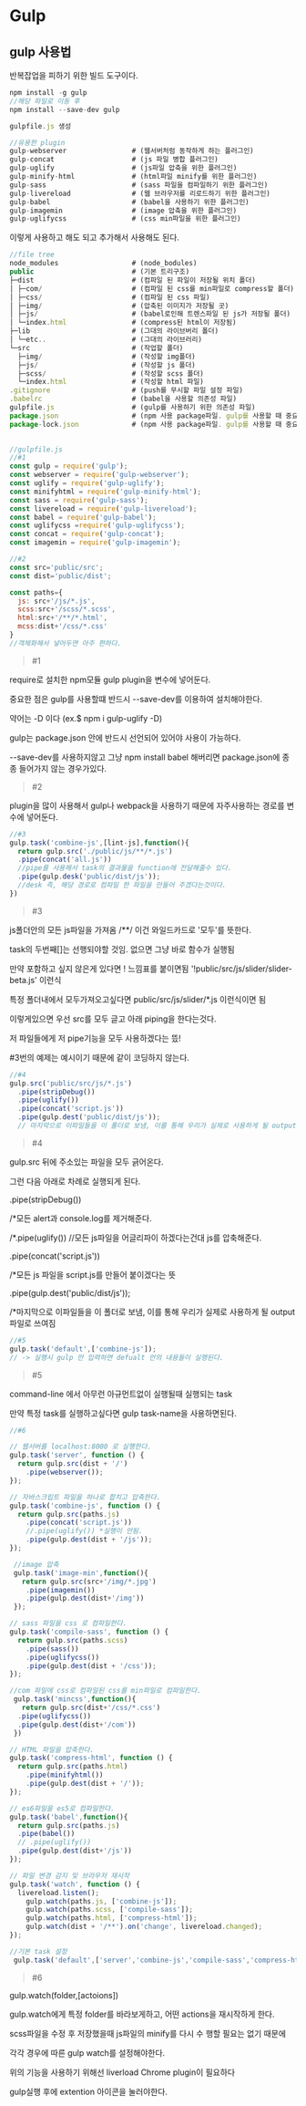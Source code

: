 # Gulp
## gulp 사용법

반복잡업을 피하기 위한 빌드 도구이다.
```javascript
npm install -g gulp
//해당 파일로 이동 후
npm install --save-dev gulp

gulpfile.js 생성
```
```javascript
//유용한 plugin
gulp-webserver                # (웹서버처럼 동작하게 하는 플러그인)
gulp-concat                   # (js 파일 병합 플러그인)
gulp-uglify                   # (js파일 압축을 위한 플러그인)
gulp-minify-html              # (html파일 minify를 위한 플러그인)
gulp-sass                     # (sass 파일을 컴파일하기 위한 플러그인)
gulp-livereload               # (웹 브라우저를 리로드하기 위한 플러그인)
gulp-babel                    # (babel을 사용하기 위한 플러그인)
gulp-imagemin                 # (image 압축을 위한 플러그인)
gulp-uglifycss                # (css min파일을 위한 플러그인)
```
이렇게 사용하고 해도 되고 추가해서 사용해도 된다.
```javascript
//file tree
node_modules                  # (node_bodules)
public                        # (기본 트리구조)
├─dist                        # (컴파일 된 파일이 저장될 위치 폴더)
│ ├─com/                      # (컴파일 된 css를 min파일로 compress할 폴더)
│ ├─css/                      # (컴파일 된 css 파일)
│ ├─img/                      # (압축된 이미지가 저장될 곳)
│ ├─js/                       # (babel로인해 트렌스파일 된 js가 저장될 폴더)
│ └─index.html                # (compress된 html이 저장됨)
├─lib                         # (그대의 라이브버리 폴더)
│ └─etc..                     # (그대의 라이브러리)
└─src                         # (작업할 폴더)
  ├─img/                      # (작성할 img폴더)
  ├─js/                       # (작성할 js 폴더)
  ├─scss/                     # (작성할 scss 폴더)
  └─index.html                # (작성할 html 파일)
.gitignore                    # (push를 무시할 파일 설정 파일)
.babelrc                      # (babel을 사용할 의존성 파일) 
gulpfile.js                   # (gulp를 사용하기 위한 의존성 파일)
package.json                  # (npm 사용 package파일. gulp를 사용할 때 중요)
package-lock.json             # (npm 사용 package파일. gulp를 사용할 때 중요)
		
```
```javascript
//gulpfile.js
//#1
const gulp = require('gulp');
const webserver = require('gulp-webserver');
const uglify = require('gulp-uglify');
const minifyhtml = require('gulp-minify-html');
const sass = require('gulp-sass');
const livereload = require('gulp-livereload');
const babel = require('gulp-babel');
const uglifycss =require('gulp-uglifycss');
const concat = require('gulp-concat');
const imagemin = require('gulp-imagemin');

//#2
const src='public/src';
const dist='public/dist';

const paths={
  js: src+'/js/*.js',
  scss:src+'/scss/*.scss',
  html:src+'/**/*.html',
  mcss:dist+'/css/*.css'
}
//객체화해서 넣어두면 아주 편하다.
```
>#1 

require로 설치한 npm모듈 gulp plugin을 변수에 넣어둔다.

중요한 점은 gulp를 사용할떄 반드시 --save-dev를 이용하여 설치해야한다.

약어는 -D 이다 (ex.$ npm i gulp-uglify -D)

gulp는 package.json 안에 반드시 선언되어 있어야 사용이 가능하다.

--save-dev를 사용하지않고 그냥 npm install babel 해버리면 package.json에 종종 들어가지 않는 경우가있다.


>#2 

plugin을 많이 사용해서 gulp나 webpack을 사용하기 때문에 자주사용하는 경로를 변수에 넣어둔다.

```javascript
//#3
gulp.task('combine-js',[lint-js],function(){
  return gulp.src('./public/js/**/*.js')
  .pipe(concat('all.js'))
  //pipe를 사용해서 task의 결과물을 function에 전달해줄수 있다.
  .pipe(gulp.desk('public/dist/js'));
  //desk 즉, 해당 경로로 컴파일 한 파일을 만들어 주겠다는것이다.
})
```
>#3

js폴더안의 모든 js파일을 가져옴 /**/ 이건 와일드카드로 '모두'를 뜻한다.

task의 두번째[]는 선행되야할 것임. 없으면 그냥 바로 함수가 실행됨

만약 포함하고 싶지 않은게 있다면 ! 느낌표를 붙이면됨 '!public/src/js/slider/slider-beta.js' 이런식

특정 폴더내에서 모두가져오고싶다면 public/src/js/slider/*.js 이런식이면 됨

이렇게있으면 우선 src를 모두 글고 아래 piping을 한다는것다. 

저 파일들에게 저 pipe기능을 모두 사용하겠다는 뜼!

#3번의 예제는 예시이기 때문에 같이 코딩하지 않는다.

```javascript
//#4
gulp.src('public/src/js/*.js')
  .pipe(stripDebug()) 
  .pipe(uglify()) 
  .pipe(concat('script.js')) 
  .pipe(gulp.dest('public/dist/js')); 
  // 마지막으로 이파일들을 이 폴더로 보냄, 이를 통해 우리가 실제로 사용하게 될 output파일로 쓰여짐 
```
>#4


gulp.src 뒤에 주소있는 파일을 모두 긁어온다.

그런 다음 아래로 차례로 실행되게 된다.

.pipe(stripDebug())

/*모든 alert과 console.log를 제거해준다.

/*.pipe(uglify()) //모든 js파일을 어글리파이 하겠다는건대 js를 압축해준다.

.pipe(concat('script.js'))

/*모든 js 파일을 script.js를 만들어 붙이겠다는 뜻

.pipe(gulp.dest('public/dist/js'));

/*마지막으로 이파일들을 이 폴더로 보냄, 이를 통해 우리가 실제로 사용하게 될 output파일로 쓰여짐 


```javascript
//#5
gulp.task('default',['combine-js']);
// -> 실행시 gulp 만 입력하면 defualt 안의 내용들이 실행된다.
```
>#5

command-line 에서 아무런 아규먼트없이 실행될때 실행되는 task

만약 특정 task를 실행하고싶다면 gulp task-name을 사용하면된다.


```javascript
//#6

// 웹서버를 localhost:8000 로 실행한다.
gulp.task('server', function () {
  return gulp.src(dist + '/')
    .pipe(webserver());
});

// 자바스크립트 파일을 하나로 합치고 압축한다.
gulp.task('combine-js', function () {
  return gulp.src(paths.js)
    .pipe(concat('script.js'))
    //.pipe(uglify()) *실행이 안됨.
    .pipe(gulp.dest(dist + '/js'));
});

 //image 압축
 gulp.task('image-min',function(){
   return gulp.src(src+'/img/*.jpg')
    .pipe(imagemin())
    .pipe(gulp.dest(dist+'/img'))
 });

// sass 파일을 css 로 컴파일한다.
gulp.task('compile-sass', function () {
  return gulp.src(paths.scss)
    .pipe(sass())
    .pipe(uglifycss())
    .pipe(gulp.dest(dist + '/css'));
});

//com 파일에 css로 컴파일된 css를 min파일로 컴파일한다.
 gulp.task('mincss',function(){
   return gulp.src(dist+'/css/*.css')
  .pipe(uglifycss())
  .pipe(gulp.dest(dist+'/com'))
 })

// HTML 파일을 압축한다.
gulp.task('compress-html', function () {
  return gulp.src(paths.html)
    .pipe(minifyhtml())
    .pipe(gulp.dest(dist + '/'));
});

// es6파일을 es5로 컴파일한다.
gulp.task('babel',function(){
  return gulp.src(paths.js)
  .pipe(babel())
  // .pipe(uglify())
  .pipe(gulp.dest(dist+'/js'))
});

// 파일 변경 감지 및 브라우저 재시작
gulp.task('watch', function () {
  livereload.listen();
    gulp.watch(paths.js, ['combine-js']);
    gulp.watch(paths.scss, ['compile-sass']);
    gulp.watch(paths.html, ['compress-html']);
    gulp.watch(dist + '/**').on('change', livereload.changed);
});

//기본 task 설정
 gulp.task('default',['server','combine-js','compile-sass','compress-html','babel','mincss','image-min']);
 ```
>#6


 gulp.watch(folder,[actoions])

 gulp.watch에게 특정 folder를 바라보게하고, 어떤 actions을 재시작하게 한다.

 scss파일을 수정 후 저장했을때 js파일의 minify를 다시 수 행할 필요는 없기 때문에

 각각 경우에 따른 gulp watch를 설정해야한다.
 
 위의 기능을 사용하기 위해선 liverload Chrome plugin이 필요하다

 gulp실행 후에 extention 아이콘을 눌러야한다.